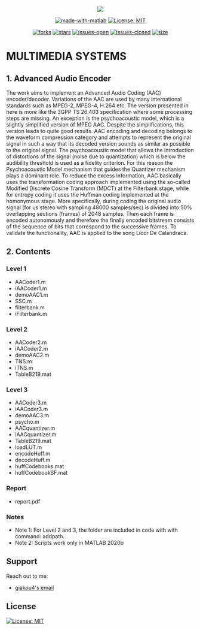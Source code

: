 <p align="center">
  <img src="https://www.provideocoalition.com/wp-content/uploads/AAC-recortado.jpg">
</p>

<div align="center">
 
[![made-with-matlab](https://img.shields.io/badge/Made%20with-MATLAB-cb6015)](https://www.mathworks.com/products/matlab.html)
[![License: MIT](https://img.shields.io/badge/License-MIT-yellow.svg)](https://github.com/giakou4/advanced-audio-encoder/LICENSE)
 
[![forks](https://img.shields.io/github/forks/giakou4/game_theory_spatial_PD.svg)](https://img.shields.io/github/forks/giakou4/advanced-audio-encoder.svg)
[![stars](https://img.shields.io/github/stars/giakou4/advanced-audio-encoder.svg)](https://img.shields.io/github/stars/giakou4/advanced-audio-encoder.svg)
[![issues-open](https://img.shields.io/github/issues/giakou4/advanced-audio-encoder.svg)](https://img.shields.io/github/issues/giakou4/advanced-audio-encoder.svg)
[![issues-closed](https://img.shields.io/github/issues-closed/giakou4/advanced-audio-encoder.svg)](https://img.shields.io/github/issues-closed/giakou4/game_theory_spatial_PD.svg)
[![size](https://img.shields.io/github/languages/code-size/giakou4/advanced-audio-encoder)](https://img.shields.io/github/languages/code-size/giakou4/advanced-audio-encoder)

</div>


# MULTIMEDIA SYSTEMS

## 1. Advanced Audio Encoder 

The work aims to implement an Advanced Audio Coding (AAC) encoder/decoder. Variations of the AAC are used by many international standards such as MPEG-2, MPEG-4, H.264 etc. The version presented in here is more like the 3GPP TS 26.403 specification where some processing steps are missing. An exception is the psychoacoustic model, which is a slightly simplified version of MPEG AAC. Despite the simplifications, this version leads to quite good results. AAC encoding and decoding belongs to the waveform compression category and attempts to represent the original signal in such a way that its decoded version sounds as similar as possible to the original signal. The psychoacoustic model that allows the introduction of distortions of the signal (noise due to quantization) which is below the audibility threshold is used as a fidelity criterion. For this reason the Psychoacoustic Model mechanism that guides the Quantizer mechanism plays a dominant role. To reduce the excess information, AAC basically uses the transformation coding approach implemented using the so-called Modified Discrete Cosine Transform (MDCT) at the Filterbank stage, while for entropy coding it uses the Huffman coding implemented at the homonymous stage. More specifically, during coding the original audio signal (for us stereo with sampling 48000 samples/sec) is divided into 50% overlapping sections (frames) of 2048 samples. Then each frame is encoded autonomously and therefore the finally encoded bitstream consists of the sequence of bits that correspond to the successive frames. To validate the functionality, AAC is applied to the song Licor De Calandraca.

## 2. Contents   

### Level 1
* AACoder1.m
* iAACoder1.m
* demoAAC1.m
* SSC.m
* filterbank.m
* iFilterbank.m

### Level 2
* AACoder2.m
* iAACoder2.m
* demoAAC2.m
* TNS.m
* iTNS.m
* TableB219.mat

### Level 3
* AACoder3.m
* iAACoder3.m
* demoAAC3.m
* psycho.m
* AACquantizer.m
* iAACquantizer.m
* TableB219.mat
* loadLUT.m
* encodeHuff.m
* decodeHuff.m
* huffCodebooks.mat
* huffCodebookSF.mat

### Report
* report.pdf

### Notes
* Note 1: For Level 2 and 3, the folder are included in code with with command: addpath.
* Note 2: Scripts work only in MATLAB 2020b

## Support

Reach out to me:
- [giakou4's email](mailto:giakonick98@gmail.com "giakonick98@gmail.com")

## License
[![License: MIT](https://img.shields.io/badge/License-MIT-yellow.svg)](https://github.com/giakou4/multimedia/LICENSE)
